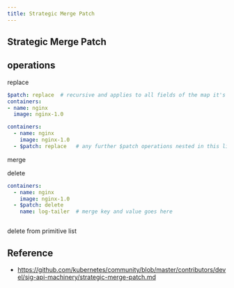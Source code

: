 ```yaml
---
title: Strategic Merge Patch
---
```


## Strategic Merge Patch


## operations

replace


```yaml
$patch: replace  # recursive and applies to all fields of the map it's in
containers:
- name: nginx
  image: nginx-1.0
```

```yaml
containers:
  - name: nginx
    image: nginx-1.0
  - $patch: replace   # any further $patch operations nested in this list will be ignored
```

merge

delete

```yaml
containers:
  - name: nginx
    image: nginx-1.0
  - $patch: delete
    name: log-tailer  # merge key and value goes here
```

```

```

delete from primitive list


## Reference
- https://github.com/kubernetes/community/blob/master/contributors/devel/sig-api-machinery/strategic-merge-patch.md
